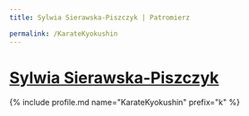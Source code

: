 ```yaml
---
title: Sylwia Sierawska-Piszczyk | Patromierz

permalink: /KarateKyokushin
---
```


# [Sylwia Sierawska-Piszczyk](https://patronite.pl/KarateKyokushin)

{% include profile.md name="KarateKyokushin" prefix="k" %}
